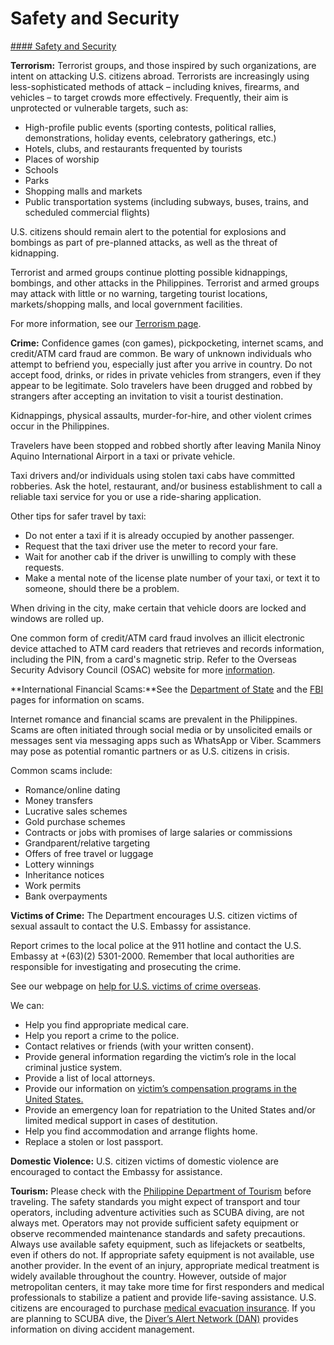 # Safety and Security

[#### Safety and Security](javascript:void(0); "Safety and Security")

**Terrorism:** Terrorist groups, and those inspired by such organizations, are intent on attacking U.S. citizens abroad. Terrorists are increasingly using less-sophisticated methods of attack – including knives, firearms, and vehicles – to target crowds more effectively. Frequently, their aim is unprotected or vulnerable targets, such as:

* High-profile public events (sporting contests, political rallies, demonstrations, holiday events, celebratory gatherings, etc.)
* Hotels, clubs, and restaurants frequented by tourists
* Places of worship
* Schools
* Parks
* Shopping malls and markets
* Public transportation systems (including subways, buses, trains, and scheduled commercial flights)

U.S. citizens should remain alert to the potential for explosions and bombings as part of pre-planned attacks, as well as the threat of kidnapping.

Terrorist and armed groups continue plotting possible kidnappings, bombings, and other attacks in the Philippines. Terrorist and armed groups may attack with little or no warning, targeting tourist locations, markets/shopping malls, and local government facilities.

For more information, see our [Terrorism page](https://travel.state.gov/content/travel/en/international-travel/emergencies/terrorism.html).

**Crime:** Confidence games (con games), pickpocketing, internet scams, and credit/ATM card fraud are common. Be wary of unknown individuals who attempt to befriend you, especially just after you arrive in country. Do not accept food, drinks, or rides in private vehicles from strangers, even if they appear to be legitimate. Solo travelers have been drugged and robbed by strangers after accepting an invitation to visit a tourist destination.

Kidnappings, physical assaults, murder-for-hire, and other violent crimes occur in the Philippines.

Travelers have been stopped and robbed shortly after leaving Manila Ninoy Aquino International Airport in a taxi or private vehicle.

Taxi drivers and/or individuals using stolen taxi cabs have committed robberies. Ask the hotel, restaurant, and/or business establishment to call a reliable taxi service for you or use a ride-sharing application.

Other tips for safer travel by taxi:

* Do not enter a taxi if it is already occupied by another passenger.
* Request that the taxi driver use the meter to record your fare.
* Wait for another cab if the driver is unwilling to comply with these requests.
* Make a mental note of the license plate number of your taxi, or text it to someone, should there be a problem.

When driving in the city, make certain that vehicle doors are locked and windows are rolled up.

One common form of credit/ATM card fraud involves an illicit electronic device attached to ATM card readers that retrieves and records information, including the PIN, from a card's magnetic strip. Refer to the Overseas Security Advisory Council (OSAC) website for more [information](https://www.osac.gov/Pages/ContentReportDetails.aspx?cid=20279).

**International Financial Scams:**See the [Department of State](https://travel.state.gov/content/travel/en/international-travel/emergencies/international-financial-scams.html) and the [FBI](https://www.fbi.gov/how-we-can-help-you/scams-and-safety/common-frauds-and-scams) pages for information on scams.

Internet romance and financial scams are prevalent in the Philippines. Scams are often initiated through social media or by unsolicited emails or messages sent via messaging apps such as WhatsApp or Viber. Scammers may pose as potential romantic partners or as U.S. citizens in crisis.

Common scams include:

* Romance/online dating
* Money transfers
* Lucrative sales schemes
* Gold purchase schemes
* Contracts or jobs with promises of large salaries or commissions
* Grandparent/relative targeting
* Offers of free travel or luggage
* Lottery winnings
* Inheritance notices
* Work permits
* Bank overpayments

**Victims of Crime:** The Department encourages U.S. citizen victims of sexual assault to contact the U.S. Embassy for assistance.

Report crimes to the local police at the 911 hotline and contact the U.S. Embassy at +(63)(2) 5301-2000. Remember that local authorities are responsible for investigating and prosecuting the crime.

See our webpage on [help for U.S. victims of crime overseas](https://travel.state.gov/content/travel/en/international-travel/emergencies/crime.html).

We can:

* Help you find appropriate medical care.
* Help you report a crime to the police.
* Contact relatives or friends (with your written consent).
* Provide general information regarding the victim’s role in the local criminal justice system.
* Provide a list of local attorneys.
* Provide our information on [victim’s compensation programs in the United States.](http://travel.state.gov/content/passports/english/emergencies/victims.html)
* Provide an emergency loan for repatriation to the United States and/or limited medical support in cases of destitution.
* Help you find accommodation and arrange flights home.
* Replace a stolen or lost passport.

**Domestic Violence:** U.S. citizen victims of domestic violence are encouraged to contact the Embassy for assistance.

**Tourism:** Please check with the [Philippine Department of Tourism](https://beta.tourism.gov.ph/) before traveling. The safety standards you might expect of transport and tour operators, including adventure activities such as SCUBA diving, are not always met. Operators may not provide sufficient safety equipment or observe recommended maintenance standards and safety precautions. Always use available safety equipment, such as lifejackets or seatbelts, even if others do not. If appropriate safety equipment is not available, use another provider. In the event of an injury, appropriate medical treatment is widely available throughout the country. However, outside of major metropolitan centers, it may take more time for first responders and medical professionals to stabilize a patient and provide life-saving assistance. U.S. citizens are encouraged to purchase [medical evacuation insurance](https://travel.state.gov/content/travel/en/international-travel/before-you-go/your-health-abroad/Insurance_Coverage_Overseas.html). If you are planning to SCUBA dive, the [Diver’s Alert Network (DAN)](https://dan.org/) provides information on diving accident management.